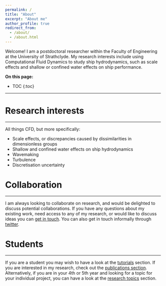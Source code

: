 ```yaml
---
permalink: /
title: "About"
excerpt: "About me"
author_profile: true
redirect_from: 
  - /about/
  - /about.html
---
```


Welcome! I am a postdoctoral researcher within the Faculty of Engineering at the University of Strathclyde. My research interests include using Computational Fluid Dynamics to study ship hydrodynamics, such as scale effects and shallow or confined water effects on ship performance. 


**On this page:**
* TOC
{:toc}

---
# Research interests
---
All things CFD, but more specifically:
- Scale effects, or discrepancies caused by dissimilarities in dimensionless groups
- Shallow and confined water effects on ship hydrodynamics
- Wavemaking 
- Turbulence
- Discretisation uncertainty

# Collaboration
---
I am always looking to collaborate on research, and would be delighted to discuss potential collaborations. If you have any questions about my existing work, need access to any of my research, or would like to discuss ideas you can [get in touch](/get-in-touch). You can also get in touch informally through [twitter](https://twitter.com/m_terziev).

# Students
---
If you are a student you may wish to have a look at the [tutorials](/tutorials) section. If you are interested in my research, check out the [publications section](/publications).
Alternatively, if you are in your 4th or 5th year and looking for a topic for your individual project, you can have a look at the [research topics](/research-topics) section.
